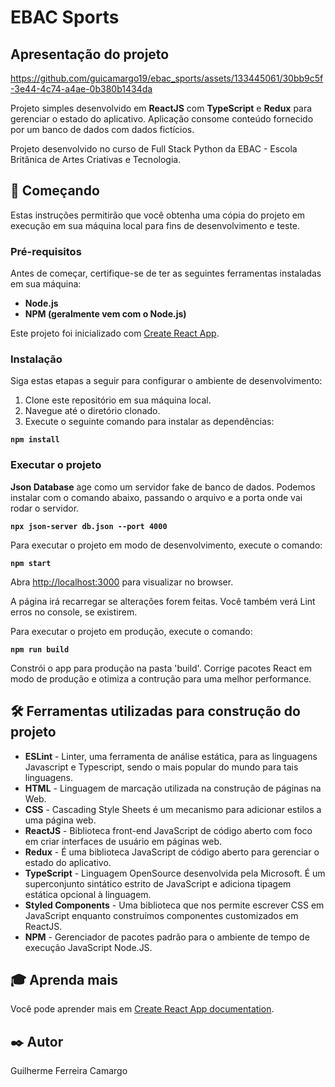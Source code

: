 # EBAC Sports

## Apresentação do projeto

https://github.com/guicamargo19/ebac_sports/assets/133445061/30bb9c5f-3e44-4c74-a4ae-0b380b1434da

Projeto simples desenvolvido em **ReactJS** com **TypeScript** e **Redux** para gerenciar o estado do aplicativo.
Aplicação consome conteúdo fornecido por um banco de dados com dados fictícios.

Projeto desenvolvido no curso de Full Stack Python da EBAC - Escola Britânica de Artes Criativas e Tecnologia.

## 🚀 Começando

Estas instruções permitirão que você obtenha uma cópia do projeto em execução em sua máquina local para fins de desenvolvimento e teste.

### Pré-requisitos

Antes de começar, certifique-se de ter as seguintes ferramentas instaladas em sua máquina:

- **Node.js**
- **NPM (geralmente vem com o Node.js)**

Este projeto foi inicializado com [Create React App](https://github.com/facebook/create-react-app).

### Instalação

Siga estas etapas a seguir para configurar o ambiente de desenvolvimento:

1. Clone este repositório em sua máquina local.
2. Navegue até o diretório clonado.
3. Execute o seguinte comando para instalar as dependências:

  **``npm install``**

### Executar o projeto

**Json Database** age como um servidor fake de banco de dados.
Podemos instalar com o comando abaixo, passando o arquivo e a porta onde vai rodar o servidor.

  **``npx json-server db.json --port 4000``**

Para executar o projeto em modo de desenvolvimento, execute o comando:

  **``npm start``**

Abra [http://localhost:3000](http://localhost:3000) para visualizar no browser.

A página irá recarregar se alterações forem feitas.
Você também verá Lint erros no console, se existirem.

Para executar o projeto em produção, execute o comando:

  **``npm run build``**

Constrói o app para produção na pasta 'build'.
Corrige pacotes React em modo de produção e otimiza a contrução para uma melhor performance.

## 🛠️ Ferramentas utilizadas para construção do projeto

* **ESLint** - Linter, uma ferramenta de análise estática, para as linguagens Javascript e Typescript, sendo o mais popular do mundo para tais linguagens.
* **HTML** - Linguagem de marcação utilizada na construção de páginas na Web.
* **CSS** - Cascading Style Sheets é um mecanismo para adicionar estilos a uma página web.
* **ReactJS** - Biblioteca front-end JavaScript de código aberto com foco em criar interfaces de usuário em páginas web.
* **Redux** - É uma biblioteca JavaScript de código aberto para gerenciar o estado do aplicativo.
* **TypeScript** - Linguagem OpenSource desenvolvida pela Microsoft. É um superconjunto sintático estrito de JavaScript e adiciona tipagem estática opcional à linguagem.
* **Styled Components** - Uma biblioteca que nos permite escrever CSS em JavaScript enquanto construímos componentes customizados em ReactJS.
* **NPM** - Gerenciador de pacotes padrão para o ambiente de tempo de execução JavaScript Node.JS.

## 🎓 Aprenda mais

Você pode aprender mais em [Create React App documentation](https://facebook.github.io/create-react-app/docs/getting-started).

## ✒️ Autor

Guilherme Ferreira Camargo

